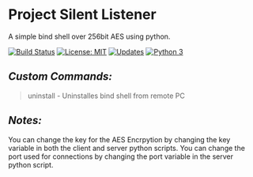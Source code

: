 # Project Silent Listener
A simple bind shell over 256bit AES using python.

[![Build Status](https://travis-ci.com/c0rruptedb1t/Project-Silent-Listener.svg?branch=master)](https://travis-ci.com/c0rruptedb1t/Project-Silent-Listener)
[![License: MIT](https://img.shields.io/badge/License-MIT-yellow.svg)](https://opensource.org/licenses/MIT)
[![Updates](https://pyup.io/repos/github/c0rruptedb1t/Project-Silent-Listener/shield.svg)](https://pyup.io/repos/github/c0rruptedb1t/Project-Silent-Listener/)
[![Python 3](https://pyup.io/repos/github/c0rruptedb1t/Project-Silent-Listener/python-3-shield.svg)](https://pyup.io/repos/github/c0rruptedb1t/Project-Silent-Listener/)

## _Custom Commands:_
> uninstall - Uninstalles bind shell from remote PC

## _Notes:_
You can change the key for the AES Encrpytion by changing the key variable in both the client and server python scripts.
You can change the port used for connections by changing the port variable in the server python script.
